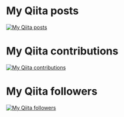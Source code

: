 
# My Qiita posts
[![My Qiita posts](https://qiita-badge.apiapi.app/s/HAGITAKO/posts.svg)](http://qiita.com/HAGITAKO)
# My Qiita contributions
[![My Qiita contributions](https://qiita-badge.apiapi.app/s/HAGITAKO/contributions.svg)](http://qiita.com/HAGITAKO)
# My Qiita followers
[![My Qiita followers](https://qiita-badge.apiapi.app/s/HAGITAKO/followers.svg)](http://qiita.com/HAGITAKO)
                
<!--
**hagitako/hagitako** is a ✨ _special_ ✨ repository because its `README.md` (this file) appears on your GitHub profile.

Here are some ideas to get you started:

- 🔭 I’m currently working on ...
- 🌱 I’m currently learning ...
- 👯 I’m looking to collaborate on ...
- 🤔 I’m looking for help with ...
- 💬 Ask me about ...
- 📫 How to reach me: ...
- 😄 Pronouns: ...
- ⚡ Fun fact: ...
-->
